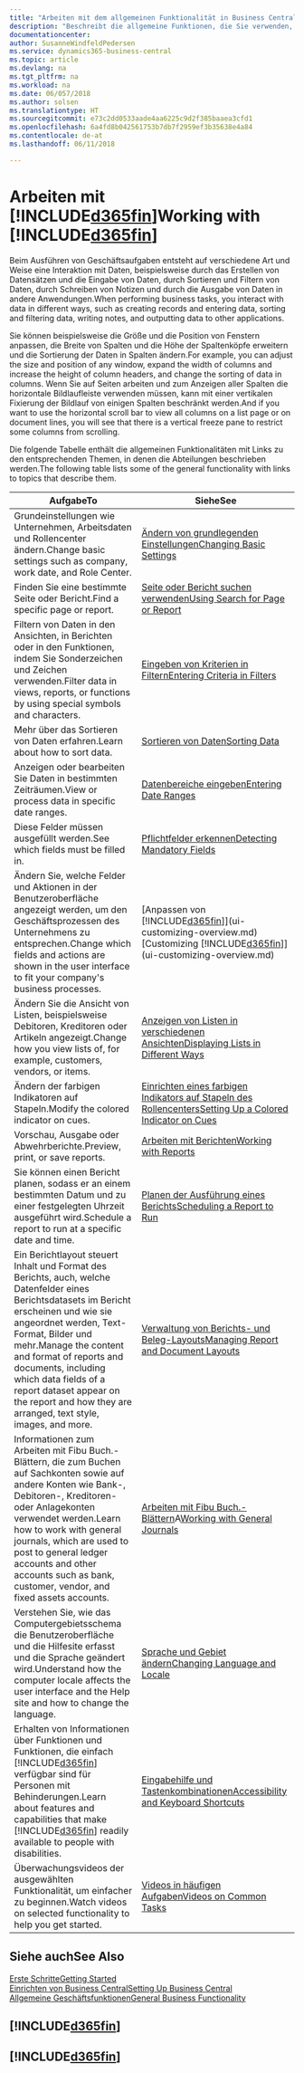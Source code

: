 ```yaml
---
title: "Arbeiten mit dem allgemeinen Funktionalität in Business Central | Microsoft Docs"
description: "Beschreibt die allgemeine Funktionen, die Sie verwenden, um die Daten in Business Central für Aktivitäten, wie Eingabe von Werten, Sortieren von Daten und Ändern von Ansichten auszuführen."
documentationcenter: 
author: SusanneWindfeldPedersen
ms.service: dynamics365-business-central
ms.topic: article
ms.devlang: na
ms.tgt_pltfrm: na
ms.workload: na
ms.date: 06/057/2018
ms.author: solsen
ms.translationtype: HT
ms.sourcegitcommit: e73c2dd0533aade4aa6225c9d2f385baaea3cfd1
ms.openlocfilehash: 6a4fd8b042561753b7db7f2959ef3b35638e4a84
ms.contentlocale: de-at
ms.lasthandoff: 06/11/2018

---
```

# <a name="working-with-included365finincludesd365finmdmd"></a><span data-ttu-id="4edd2-103">Arbeiten mit [!INCLUDE[d365fin](includes/d365fin_md.md)]</span><span class="sxs-lookup"><span data-stu-id="4edd2-103">Working with [!INCLUDE[d365fin](includes/d365fin_md.md)]</span></span>
<span data-ttu-id="4edd2-104">Beim Ausführen von Geschäftsaufgaben entsteht auf verschiedene Art und Weise eine Interaktion mit Daten, beispielsweise durch das Erstellen von Datensätzen und die Eingabe von Daten, durch Sortieren und Filtern von Daten, durch Schreiben von Notizen und durch die Ausgabe von Daten in andere Anwendungen.</span><span class="sxs-lookup"><span data-stu-id="4edd2-104">When performing business tasks, you interact with data in different ways, such as creating records and entering data, sorting and filtering data, writing notes, and outputting data to other applications.</span></span>

<span data-ttu-id="4edd2-105">Sie können beispielsweise die Größe und die Position von Fenstern anpassen, die Breite von Spalten und die Höhe der Spaltenköpfe erweitern und die Sortierung der Daten in Spalten ändern.</span><span class="sxs-lookup"><span data-stu-id="4edd2-105">For example, you can adjust the size and position of any window, expand the width of columns and increase the height of column headers, and change the sorting of data in columns.</span></span> <span data-ttu-id="4edd2-106">Wenn Sie auf Seiten arbeiten und zum Anzeigen aller Spalten die horizontale Bildlaufleiste verwenden müssen, kann mit einer vertikalen Fixierung der Bildlauf von einigen Spalten beschränkt werden.</span><span class="sxs-lookup"><span data-stu-id="4edd2-106">And if you want to use the horizontal scroll bar to view all columns on a list page or on document lines, you will see that there is a vertical freeze pane to restrict some columns from scrolling.</span></span>

<span data-ttu-id="4edd2-107">Die folgende Tabelle enthält die allgemeinen Funktionalitäten mit Links zu den entsprechenden Themen, in denen die Abteilungen beschrieben werden.</span><span class="sxs-lookup"><span data-stu-id="4edd2-107">The following table lists some of the general functionality with links to topics that describe them.</span></span>

| <span data-ttu-id="4edd2-108">Aufgabe</span><span class="sxs-lookup"><span data-stu-id="4edd2-108">To</span></span> | <span data-ttu-id="4edd2-109">Siehe</span><span class="sxs-lookup"><span data-stu-id="4edd2-109">See</span></span> |
| --- | --- |
| <span data-ttu-id="4edd2-110">Grundeinstellungen wie Unternehmen, Arbeitsdaten und Rollencenter ändern.</span><span class="sxs-lookup"><span data-stu-id="4edd2-110">Change basic settings such as company, work date, and Role Center.</span></span> |[<span data-ttu-id="4edd2-111">Ändern von grundlegenden Einstellungen</span><span class="sxs-lookup"><span data-stu-id="4edd2-111">Changing Basic Settings</span></span>](ui-change-basic-settings.md) |
| <span data-ttu-id="4edd2-112">Finden Sie eine bestimmte Seite oder Bericht.</span><span class="sxs-lookup"><span data-stu-id="4edd2-112">Find a specific page or report.</span></span> |[<span data-ttu-id="4edd2-113">Seite oder Bericht suchen verwenden</span><span class="sxs-lookup"><span data-stu-id="4edd2-113">Using Search for Page or Report</span></span>](ui-search.md) |
| <span data-ttu-id="4edd2-114">Filtern von Daten in den Ansichten, in Berichten oder in den Funktionen, indem Sie Sonderzeichen und Zeichen verwenden.</span><span class="sxs-lookup"><span data-stu-id="4edd2-114">Filter data in views, reports, or functions by using special symbols and characters.</span></span> |[<span data-ttu-id="4edd2-115">Eingeben von Kriterien in Filtern</span><span class="sxs-lookup"><span data-stu-id="4edd2-115">Entering Criteria in Filters</span></span>](ui-enter-criteria-filters.md) |
| <span data-ttu-id="4edd2-116">Mehr über das Sortieren von Daten erfahren.</span><span class="sxs-lookup"><span data-stu-id="4edd2-116">Learn about how to sort data.</span></span> |[<span data-ttu-id="4edd2-117">Sortieren von Daten</span><span class="sxs-lookup"><span data-stu-id="4edd2-117">Sorting Data</span></span>](ui-sorting.md) |
| <span data-ttu-id="4edd2-118">Anzeigen oder bearbeiten Sie Daten in bestimmten Zeiträumen.</span><span class="sxs-lookup"><span data-stu-id="4edd2-118">View or process data in specific date ranges.</span></span> |[<span data-ttu-id="4edd2-119">Datenbereiche eingeben</span><span class="sxs-lookup"><span data-stu-id="4edd2-119">Entering Date Ranges</span></span>](ui-enter-date-ranges.md) |
| <span data-ttu-id="4edd2-120">Diese Felder müssen ausgefüllt werden.</span><span class="sxs-lookup"><span data-stu-id="4edd2-120">See which fields must be filled in.</span></span> |[<span data-ttu-id="4edd2-121">Pflichtfelder erkennen</span><span class="sxs-lookup"><span data-stu-id="4edd2-121">Detecting Mandatory Fields</span></span>](ui-mandatory-fields.md) |
| <span data-ttu-id="4edd2-122">Ändern Sie, welche Felder und Aktionen in der Benutzeroberfläche angezeigt werden, um den Geschäftsprozessen des Unternehmens zu entsprechen.</span><span class="sxs-lookup"><span data-stu-id="4edd2-122">Change which fields and actions are shown in the user interface to fit your company's business processes.</span></span> |<span data-ttu-id="4edd2-123">[Anpassen von [!INCLUDE[d365fin](includes/d365fin_md.md)]](ui-customizing-overview.md)</span><span class="sxs-lookup"><span data-stu-id="4edd2-123">[Customizing [!INCLUDE[d365fin](includes/d365fin_md.md)]](ui-customizing-overview.md)</span></span> |
| <span data-ttu-id="4edd2-124">Ändern Sie die Ansicht von Listen, beispielsweise Debitoren, Kreditoren oder Artikeln angezeigt.</span><span class="sxs-lookup"><span data-stu-id="4edd2-124">Change how you view lists of, for example, customers, vendors, or items.</span></span> |[<span data-ttu-id="4edd2-125">Anzeigen von Listen in verschiedenen Ansichten</span><span class="sxs-lookup"><span data-stu-id="4edd2-125">Displaying Lists in Different Ways</span></span>](across-display-lists-different-views.md) |
| <span data-ttu-id="4edd2-126">Ändern der farbigen Indikatoren auf Stapeln.</span><span class="sxs-lookup"><span data-stu-id="4edd2-126">Modify the colored indicator on cues.</span></span> |[<span data-ttu-id="4edd2-127">Einrichten eines farbigen Indikators auf Stapeln des Rollencenters</span><span class="sxs-lookup"><span data-stu-id="4edd2-127">Setting Up a Colored Indicator on Cues</span></span>](ui-how-setup-colored-indicator-cues.md) |
|<span data-ttu-id="4edd2-128">Vorschau, Ausgabe oder Abwehrberichte.</span><span class="sxs-lookup"><span data-stu-id="4edd2-128">Preview, print, or save reports.</span></span>|[<span data-ttu-id="4edd2-129">Arbeiten mit Berichten</span><span class="sxs-lookup"><span data-stu-id="4edd2-129">Working with Reports</span></span>](ui-work-report.md)|
| <span data-ttu-id="4edd2-130">Sie können einen Bericht planen, sodass er an einem bestimmten Datum und zu einer festgelegten Uhrzeit ausgeführt wird.</span><span class="sxs-lookup"><span data-stu-id="4edd2-130">Schedule a report to run at a specific date and time.</span></span> |[<span data-ttu-id="4edd2-131">Planen der Ausführung eines Berichts</span><span class="sxs-lookup"><span data-stu-id="4edd2-131">Scheduling a Report to Run</span></span>](ui-work-report.md#ScheduleReport) |
| <span data-ttu-id="4edd2-132">Ein Berichtlayout steuert Inhalt und Format des Berichts, auch, welche Datenfelder eines Berichtsdatasets im Bericht erscheinen und wie sie angeordnet werden, Text-Format, Bilder und mehr.</span><span class="sxs-lookup"><span data-stu-id="4edd2-132">Manage the content and format of reports and documents, including which data fields of a report dataset appear on the report and how they are arranged, text style, images, and more.</span></span>|[<span data-ttu-id="4edd2-133">Verwaltung von Berichts- und Beleg-Layouts</span><span class="sxs-lookup"><span data-stu-id="4edd2-133">Managing Report and Document Layouts</span></span>](ui-manage-report-layouts.md) |
| <span data-ttu-id="4edd2-134">Informationen zum Arbeiten mit Fibu Buch.-Blättern, die zum Buchen auf Sachkonten sowie auf andere Konten wie Bank-, Debitoren-, Kreditoren- oder Anlagekonten verwendet werden.</span><span class="sxs-lookup"><span data-stu-id="4edd2-134">Learn how to work with general journals, which are used to post to general ledger accounts and other accounts such as bank, customer, vendor, and fixed assets accounts.</span></span> |<span data-ttu-id="4edd2-135">[Arbeiten mit Fibu Buch.-Blättern](ui-work-general-journals.md)A</span><span class="sxs-lookup"><span data-stu-id="4edd2-135">[Working with General Journals](ui-work-general-journals.md)</span></span> |
|<span data-ttu-id="4edd2-136">Verstehen Sie, wie das Computergebietsschema die Benutzeroberfläche und die Hilfesite erfasst und die Sprache geändert wird.</span><span class="sxs-lookup"><span data-stu-id="4edd2-136">Understand how the computer locale affects the user interface and the Help site and how to change the language.</span></span>|[<span data-ttu-id="4edd2-137">Sprache und Gebiet ändern</span><span class="sxs-lookup"><span data-stu-id="4edd2-137">Changing Language and Locale</span></span>](about-locale-language.md)|
|<span data-ttu-id="4edd2-138">Erhalten von Informationen über Funktionen und Funktionen, die einfach [!INCLUDE[d365fin](includes/d365fin_md.md)] verfügbar sind für  Personen mit Behinderungen.</span><span class="sxs-lookup"><span data-stu-id="4edd2-138">Learn about features and capabilities that make [!INCLUDE[d365fin](includes/d365fin_md.md)] readily available to people with disabilities.</span></span>|[<span data-ttu-id="4edd2-139">Eingabehilfe und Tastenkombinationen</span><span class="sxs-lookup"><span data-stu-id="4edd2-139">Accessibility and Keyboard Shortcuts</span></span>](ui-accessibility.md)|
|<span data-ttu-id="4edd2-140">Überwachungsvideos der ausgewählten Funktionalität, um einfacher zu beginnen.</span><span class="sxs-lookup"><span data-stu-id="4edd2-140">Watch videos on selected functionality to help you get started.</span></span>|[<span data-ttu-id="4edd2-141">Videos in häufigen Aufgaben</span><span class="sxs-lookup"><span data-stu-id="4edd2-141">Videos on Common Tasks</span></span>](across-videos.md)|  

## <a name="see-also"></a><span data-ttu-id="4edd2-142">Siehe auch</span><span class="sxs-lookup"><span data-stu-id="4edd2-142">See Also</span></span>
[<span data-ttu-id="4edd2-143">Erste Schritte</span><span class="sxs-lookup"><span data-stu-id="4edd2-143">Getting Started</span></span>](product-get-started.md)  
[<span data-ttu-id="4edd2-144">Einrichten von Business Central</span><span class="sxs-lookup"><span data-stu-id="4edd2-144">Setting Up Business Central</span></span>](setup.md)  
[<span data-ttu-id="4edd2-145">Allgemeine Geschäftsfunktionen</span><span class="sxs-lookup"><span data-stu-id="4edd2-145">General Business Functionality</span></span>](ui-across-business-areas.md)  

## [!INCLUDE[d365fin](includes/free_trial_md.md)]  
## [!INCLUDE[d365fin](includes/training_link_md.md)]

